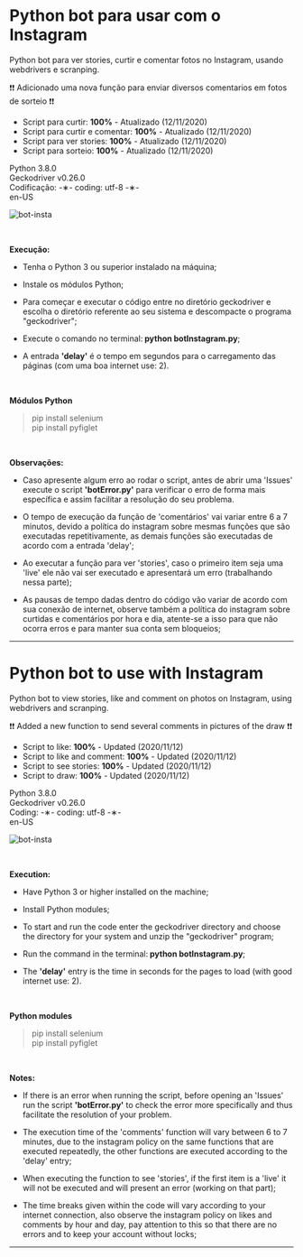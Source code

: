 # Python bot para usar com o Instagram

Python bot para ver stories, curtir e comentar fotos no Instagram, usando webdrivers e scranping.

❗❗ Adicionado uma nova função para enviar diversos comentarios em fotos de sorteio ❗❗

* Script para curtir: <strong>100%</strong> - Atualizado (12/11/2020)</br>
* Script para curtir e comentar: <strong>100%</strong> - Atualizado (12/11/2020)</br>
* Script para ver stories: <strong>100%</strong> - Atualizado (12/11/2020)</br>
* Script para sorteio: <strong>100%</strong> - Atualizado (12/11/2020)

Python 3.8.0 </br>
Geckodriver v0.26.0 </br>
Codificação: -&lowast;- coding: utf-8 -&lowast;- </br>
en-US </br>

![bot-insta](https://github.com/alpdias/bot-python-instagram/blob/master/img/bot-insta.png)

</br>

<strong>Execução:</strong>
  
* Tenha o Python 3 ou superior instalado na máquina;

* Instale os módulos Python;

* Para começar e executar o código entre no diretório geckodriver e escolha o diretório referente ao seu sistema e descompacte o programa "geckodriver";

* Execute o comando no terminal:<strong> python botInstagram.py</strong>;

* A entrada <strong>'delay'</strong> é o tempo em segundos para o carregamento das páginas (com uma boa internet use: 2).

</br>
  
<strong>Módulos Python</strong>

 > pip install selenium </br>
 > pip install pyfiglet </br>
 
 </br>
 
<strong>Observações:</strong>

* Caso apresente algum erro ao rodar o script, antes de abrir uma 'Issues' execute o script <strong>'botError.py'</strong> para verificar o erro de forma mais específica e assim facilitar a resolução do seu problema. 

* O tempo de execução da função de 'comentários' vai variar entre 6 a 7 minutos, devido a política do instagram sobre mesmas funções que são executadas repetitivamente, as demais funções são executadas de acordo com a entrada 'delay';

* Ao executar a função para ver 'stories', caso o primeiro item seja uma 'live' ele não vai ser executado e apresentará um erro (trabalhando nessa parte);
 
* As pausas de tempo dadas dentro do código vão variar de acordo com sua conexão de internet, observe também a política do instagram sobre curtidas e comentários por hora e dia, atente-se a isso para que não ocorra erros e para manter sua conta sem bloqueios;
 
----------------------------------------------------------------------------------------------------------------------

# Python bot to use with Instagram

Python bot to view stories, like and comment on photos on Instagram, using webdrivers and scranping.

❗❗ Added a new function to send several comments in pictures of the draw ❗❗

* Script to like: <strong>100%</strong> - Updated (2020/11/12)</br>
* Script to like and comment: <strong>100%</strong> - Updated (2020/11/12)</br>
* Script to see stories: <strong>100%</strong> - Updated (2020/11/12)</br>
* Script to draw: <strong>100%</strong> - Updated (2020/11/12)

Python 3.8.0 </br>
Geckodriver v0.26.0 </br>
Coding: -&lowast;- coding: utf-8 -&lowast;- </br>
en-US </br>

![bot-insta](https://github.com/alpdias/bot-python-instagram/blob/master/img/bot-insta.png)

</br>

<strong>Execution:</strong>
  
* Have Python 3 or higher installed on the machine;

* Install Python modules;

* To start and run the code enter the geckodriver directory and choose the directory for your system and unzip the "geckodriver" program;

* Run the command in the terminal:<strong> python botInstagram.py</strong>;

* The <strong>'delay'</strong> entry is the time in seconds for the pages to load (with good internet use: 2).

</br>
  
<strong>Python modules</strong>

 > pip install selenium </br>
 > pip install pyfiglet </br>
 
 </br>
 
<strong>Notes:</strong>

* If there is an error when running the script, before opening an 'Issues' run the script <strong>'botError.py'</strong> to check the error more specifically and thus facilitate the resolution of your problem.

* The execution time of the 'comments' function will vary between 6 to 7 minutes, due to the instagram policy on the same functions that are executed repeatedly, the other functions are executed according to the 'delay' entry;

* When executing the function to see 'stories', if the first item is a 'live' it will not be executed and will present an error (working on that part);
 
* The time breaks given within the code will vary according to your internet connection, also observe the instagram policy on likes and comments by hour and day, pay attention to this so that there are no errors and to keep your account without locks;

 ---------------------------------------------------------------------------------------------------------------------



